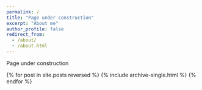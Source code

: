 ```yaml
---
permalink: /
title: "Page under construction"
excerpt: "About me"
author_profile: false
redirect_from: 
  - /about/
  - /about.html
---
```


Page under construction

{% for post in site.posts reversed %}
  {% include archive-single.html %}
{% endfor %}